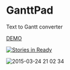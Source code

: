 # GanttPad

Text to Gantt converter

[DEMO](http://ganttpad.herokuapp.com/)

[![Stories in Ready](https://badge.waffle.io/hashrock/ganttpad.svg?label=ready&title=Ready)](http://waffle.io/hashrock/ganttpad)

![2015-03-24 21 02 34](https://cloud.githubusercontent.com/assets/3132889/6801202/24f73dfc-d269-11e4-83d5-54e5fbeac72e.png)
